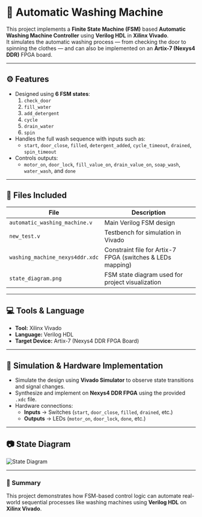 

# 🧺 Automatic Washing Machine 

This project implements a **Finite State Machine (FSM)** based **Automatic Washing Machine Controller** using **Verilog HDL** in **Xilinx Vivado**.  
It simulates the automatic washing process — from checking the door to spinning the clothes — and can also be implemented on an **Artix-7 (Nexys4 DDR)** FPGA board.

---

## ⚙️ Features

- Designed using **6 FSM states**:
  1. `check_door`  
  2. `fill_water`  
  3. `add_detergent`  
  4. `cycle`  
  5. `drain_water`  
  6. `spin`
- Handles the full wash sequence with inputs such as:
  - `start`, `door_close`, `filled`, `detergent_added`, `cycle_timeout`, `drained`, `spin_timeout`
- Controls outputs:
  - `motor_on`, `door_lock`, `fill_value_on`, `drain_value_on`, `soap_wash`, `water_wash`, and `done`

---

## 📁 Files Included

| File | Description |
|------|--------------|
| `automatic_washing_machine.v` | Main Verilog FSM design |
| `new_test.v` | Testbench for simulation in Vivado |
| `washing_machine_nexys4ddr.xdc` | Constraint file for Artix-7 FPGA (switches & LEDs mapping) |
| `state_diagram.png` | FSM state diagram used for project visualization |

---

## 💻 Tools & Language

- **Tool:** Xilinx Vivado  
- **Language:** Verilog HDL  
- **Target Device:** Artix-7 (Nexys4 DDR FPGA Board)

---

## 🧠 Simulation & Hardware Implementation

- Simulate the design using **Vivado Simulator** to observe state transitions and signal changes.
- Synthesize and implement on **Nexys4 DDR FPGA** using the provided `.xdc` file.
- Hardware connections:
  - **Inputs** → Switches (`start`, `door_close`, `filled`, `drained`, etc.)
  - **Outputs** → LEDs (`motor_on`, `door_lock`, `done`, etc.)

---

## 📷 State Diagram

![State Diagram](state_diagram.png)

---

### 🧾 Summary

This project demonstrates how FSM-based control logic can automate real-world sequential processes like washing machines using **Verilog HDL** on **Xilinx Vivado**.
